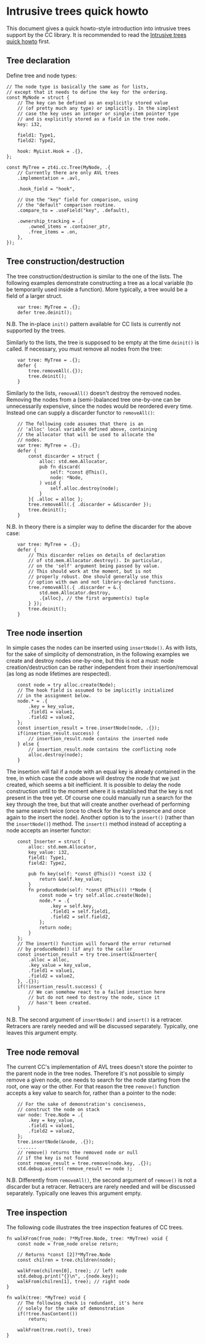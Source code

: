 # Intrusive trees quick howto

This document gives a quick howto-style introduction into intrusive trees support by the CC library. It is recommended to read the [Intrusive trees quick howto](intrusive-lists.md) first.

## Tree declaration

Define tree and node types:
```
// The node type is basically the same as for lists,
// except that it needs to define the key for the ordering.
const MyNode = struct {
    // The key can be defined as an explicitly stored value
    // (of pretty much any type) or implicitly. In the simplest
    // case the key uses an integer or single-item pointer type
    // and is explicitly stored as a field in the tree node.
    key: i32,

    field1: Type1,
    field2: Type2,

    hook: MyList.Hook = .{},
};

const MyTree = zt4i.cc.Tree(MyNode, .{
    // Currently there are only AVL trees
    .implementation = .avl,

    .hook_field = "hook",

    // Use the "key" field for comparison, using
    // the "default" comparison routine.
    .compare_to = .useField("key", .default),

    .ownership_tracking = .{
        .owned_items = .container_ptr,
        .free_items = .on,
    },
});
```

## Tree construction/destruction

The tree construction/destruction is similar to the one of the lists. The following examples demonstrate constructing a tree as a local variable (to be temporarily used inside a function). More typically, a tree would be a field of a larger struct.
```
    var tree: MyTree = .{};
    defer tree.deinit();
```
N.B. The in-place `init()` pattern available for CC lists is currently not supported by the trees.

Similarly to the lists, the tree is supposed to be empty at the time `deinit()` is called. If necessary, you must remove all nodes from the tree:
```
    var tree: MyTree = .{};
    defer {
        tree.removeAll(.{});
        tree.deinit();
    }
```
Similarly to the lists, `removeAll()` doesn't destroy the removed nodes. Removing the nodes from a (semi-)balanced tree one-by-one can be unnecessarily expensive, since the nodes would be reordered every time. Instead one can supply a discarder functor to `removeAll()`:
```
    // The following code assumes that there is an
    // 'alloc' local variable defined above, containing
    // the allocator that will be used to allocate the
    // nodes.
    var tree: MyTree = .{};
    defer {
        const discarder = struct {
            alloc: std.mem.Allocator,
            pub fn discard(
                self: *const @This(),
                node: *Node,
            ) void {
                self.alloc.destroy(node);
            }
        }{ .alloc = alloc };
        tree.removeAll(.{ .discarder = &discarder });
        tree.deinit();
    }
```
N.B. In theory there is a simpler way to define the discarder for the above case:
```
    var tree: MyTree = .{};
    defer {
        // This discarder relies on details of declaration
        // of std.mem.Allocator.destroy(). In particular,
        // on the 'self' argument being passed by value.
        // This should work at the moment, but is not
        // properly robust. One should generally use this
        // option with own and not library-declared functions.
        tree.removeAll(.{ .discarder = &.{
            std.mem.Allocator.destroy,
            .{alloc}, // the first argument(s) tuple
        } });
        tree.deinit();
    }
```

## Tree node insertion

In simple cases the nodes can be inserted using `insertNode()`. As with lists, for the sake of simplicity of demonstration, in the following examples we create and destroy nodes one-by-one, but this is not a must: node creation/destruction can be rather independent from their insertion/removal (as long as node lifetimes are respected).
```
    const node = try alloc.create(Node);
    // The hook field is assumed to be implicitly initialized
    // in the assignment below.
    node.* = .{
        .key = key_value,
        .field1 = value1,
        .field2 = value2,
    };
    const insertion_result = tree.insertNode(node, .{});
    if(insertion_result.success) {
        // insertion_result.node contains the inserted node
    } else {
        // insertion_result.node contains the conflicting node
        alloc.destroy(node);
    }
```
The insertion will fail if a node with an equal key is already contained in the tree, in which case the code above will destroy the node that we just created, which seems a bit inefficient. It is possible to delay the node construction until to the moment where it is established that the key is not present in the tree yet. Of course one could manually run a search for the key through the tree, but that will create another overhead of performing the same search twice (once to check for the key's presence and once again to the insert the node). Another option is to the `insert()` (rather than the `insertNode()`) method. The `insert()` method instead of accepting a node accepts an inserter functor:
```
    const Inserter = struct {
        alloc: std.mem.Allocator,
        key_value: i32,
        field1: Type1,
        field2: Type2,

        pub fn key(self: *const @This()) *const i32 {
            return &self.key_value;
        }
        fn produceNode(self: *const @This()) !*Node {
            const node = try self.alloc.create(Node);
            node.* = .{
                .key = self.key,
                .field1 = self.field1,
                .field2 = self.field2,
            };
            return node;
        }
    };
    // The insert() function will forward the error returned
    // by produceNode() (if any) to the caller
    const insertion_result = try tree.insert(&Inserter{
        .alloc = alloc,
        .key_value = key_value,
        .field1 = value1,
        .field2 = value2,
    }, .{});
    if(!insertion_result.success) {
        // We can somehow react to a failed insertion here
        // but do not need to destroy the node, since it
        // hasn't been created.
    }
```
N.B. The second argument of `insertNode()` and `insert()` is a retracer. Retracers are rarely needed and will be discussed separately. Typically, one leaves this argument empty.

## Tree node removal

The current CC's implementation of AVL trees doesn't store the pointer to the parent node in the tree nodes. Therefore it's not possible to simply remove a given node, one needs to search for the node starting from the root, one way or the other. For that reason the tree `remove()` function accepts a key value to search for, rather than a pointer to the node:
```
    // For the sake of demonstration's conciseness,
    // construct the node on stack
    var node: Tree.Node = .{
        .key = key_value,
        .field1 = value1,
        .field2 = value2,
    };
    tree.insertNode(&node, .{});
    .......
    // remove() returns the removed node or null
    // if the key is not found
    const remove_result = tree.remove(node.key, .{});
    std.debug.assert( remove_result == node );
```
N.B. Differently from `removeAll()`, the second argument of `remove()` is not a discarder but a retracer. Retracers are rarely needed and will be discussed separately. Typically one leaves this argument empty.

## Tree inspection

The following code illustrates the tree inspection features of CC trees.
```
fn walkFrom(from_node: ?*MyTree.Node, tree: *MyTree) void {
    const node = from_node orelse return;

    // Returns *const [2]?*MyTree.Node
    const chilren = tree.children(node);

    walkFrom(chilren[0], tree); // left node
    std.debug.print("{}\n", .{node.key});
    walkFrom(chilren[1], tree); // right node
}

fn walk(tree: *MyTree) void {
    // The following check is redundant, it's here
    // solely for the sake of demonstration
    if(!tree.hasContent())
        return;

    walkFrom(tree.root(), tree)
}
```
